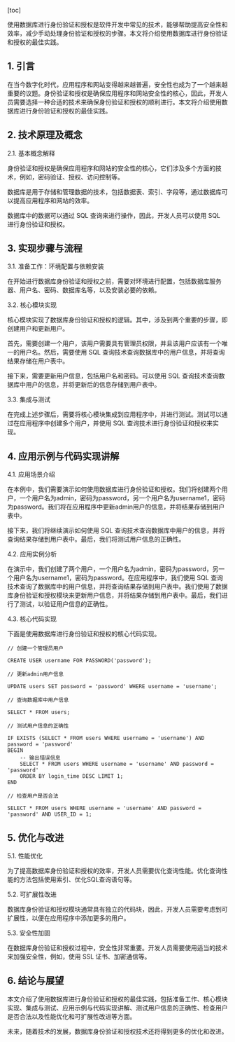 
[toc]                    
                
                
使用数据库进行身份验证和授权是软件开发中常见的技术，能够帮助提高安全性和效率，减少手动处理身份验证和授权的步骤。本文将介绍使用数据库进行身份验证和授权的最佳实践。

## 1. 引言

在当今数字化时代，应用程序和网站变得越来越普遍，安全性也成为了一个越来越重要的议题。身份验证和授权是确保应用程序和网站安全性的核心，因此，开发人员需要选择一种合适的技术来确保身份验证和授权的顺利进行。本文将介绍使用数据库进行身份验证和授权的最佳实践。

## 2. 技术原理及概念

2.1. 基本概念解释

身份验证和授权是确保应用程序和网站的安全性的核心，它们涉及多个方面的技术，例如，密码验证、授权、访问控制等。

数据库是用于存储和管理数据的技术，包括数据表、索引、字段等，通过数据库可以提高应用程序和网站的效率。

数据库中的数据可以通过 SQL 查询来进行操作，因此，开发人员可以使用 SQL 进行身份验证和授权。

## 3. 实现步骤与流程

3.1. 准备工作：环境配置与依赖安装

在开始进行数据库身份验证和授权之前，需要对环境进行配置，包括数据库服务器、用户名、密码、数据库名等，以及安装必要的依赖。

3.2. 核心模块实现

核心模块实现了数据库身份验证和授权的逻辑。其中，涉及到两个重要的步骤，即创建用户和更新用户。

首先，需要创建一个用户，该用户需要具有管理员权限，并且该用户应该有一个唯一的用户名。然后，需要使用 SQL 查询技术查询数据库中的用户信息，并将查询结果存储在用户表中。

接下来，需要更新用户信息，包括用户名和密码。可以使用 SQL 查询技术查询数据库中用户的信息，并将更新后的信息存储到用户表中。

3.3. 集成与测试

在完成上述步骤后，需要将核心模块集成到应用程序中，并进行测试。测试可以通过在应用程序中创建多个用户，并使用 SQL 查询技术进行身份验证和授权来实现。

## 4. 应用示例与代码实现讲解

4.1. 应用场景介绍

在本例中，我们需要演示如何使用数据库进行身份验证和授权。我们将创建两个用户，一个用户名为admin，密码为password，另一个用户名为username1，密码为password。我们将在应用程序中更新admin用户的信息，并将结果存储到用户表中。

接下来，我们将继续演示如何使用 SQL 查询技术查询数据库中用户的信息，并将查询结果存储到用户表中。最后，我们将测试用户信息的正确性。

4.2. 应用实例分析

在演示中，我们创建了两个用户，一个用户名为admin，密码为password，另一个用户名为username1，密码为password。在应用程序中，我们使用 SQL 查询技术查询了数据库中的用户信息，并将查询结果存储到用户表中。我们使用了数据库身份验证和授权模块来更新用户信息，并将结果存储到用户表中。最后，我们进行了测试，以验证用户信息的正确性。

4.3. 核心代码实现

下面是使用数据库进行身份验证和授权的核心代码实现。

```
// 创建一个管理员用户

CREATE USER username FOR PASSWORD('password');

// 更新admin用户信息

UPDATE users SET password = 'password' WHERE username = 'username';
```


```
// 查询数据库中用户信息

SELECT * FROM users;
```


```
// 测试用户信息的正确性

IF EXISTS (SELECT * FROM users WHERE username = 'username') AND password = 'password'
BEGIN
    -- 输出错误信息
    SELECT * FROM users WHERE username = 'username' AND password = 'password'
    ORDER BY login_time DESC LIMIT 1;
END
```


```
// 检查用户是否合法

SELECT * FROM users WHERE username = 'username' AND password = 'password' AND USER_ID = 1;
```



## 5. 优化与改进

5.1. 性能优化

为了提高数据库身份验证和授权的效率，开发人员需要优化查询性能。优化查询性能的方法包括使用索引、优化SQL查询语句等。

5.2. 可扩展性改进

数据库身份验证和授权模块通常具有独立的代码块，因此，开发人员需要考虑到可扩展性，以便在应用程序中添加更多的用户。

5.3. 安全性加固

在数据库身份验证和授权过程中，安全性非常重要。开发人员需要使用适当的技术来加强安全性，例如，使用 SSL 证书、加密通信等。

## 6. 结论与展望

本文介绍了使用数据库进行身份验证和授权的最佳实践，包括准备工作、核心模块实现、集成与测试、应用示例与代码实现讲解、测试用户信息的正确性、检查用户是否合法以及性能优化和可扩展性改进等方面。

未来，随着技术的发展，数据库身份验证和授权技术还将得到更多的优化和改进。

